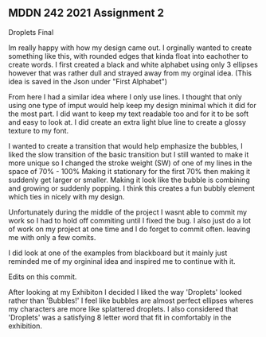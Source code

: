 ## MDDN 242 2021 Assignment 2

Droplets
Final

Im really happy with how my design came out. I orginally wanted to create something like this, with rounded edges that kinda float into eachother to create words. I first created a black and white alphabet using only 3 ellipses however that was rather dull and strayed away from my orginal idea. 
(This idea is saved in the Json under "First Alphabet")

From here I had a similar idea where I only use lines. I thought that only using one type of imput would help keep my design minimal which it did for the most part. I did want to keep my text readable too and for it to be soft and easy to look at. I did create an extra light blue line to create a glossy texture to my font.

I wanted to create a transition that would help emphasize the bubbles, I liked the slow transition of the basic transition but I still wanted to make it more unique so I changed the stroke weight (SW) of one of my lines in the space of 70% - 100% Making it stationary for the first 70% then making it suddenly get larger or smaller. Making it look like the bubble is combining and growing or suddenly popping. I think this creates a fun bubbly element which ties in nicely with my design.

Unfortunately during the middle of the project I wasnt able to commit my work so I had to hold off commiting until I fixed the bug. I also just do a lot of work on my project at one time and I do forget to commit often. leaving me with only a few comits. 

I did look at one of the examples from blackboard but it mainly just reminded me of my orgininal idea and inspired me to continue with it. 


Edits on this commit.

After looking at my Exhibiton I decided I liked the way 'Droplets' looked rather than 'Bubbles!' I feel like bubbles are almost perfect ellipses wheres my characters are more like splattered droplets. I also considered that 'Droplets' was a satisfying 8 letter word that fit in comfortably in the exhibition.



